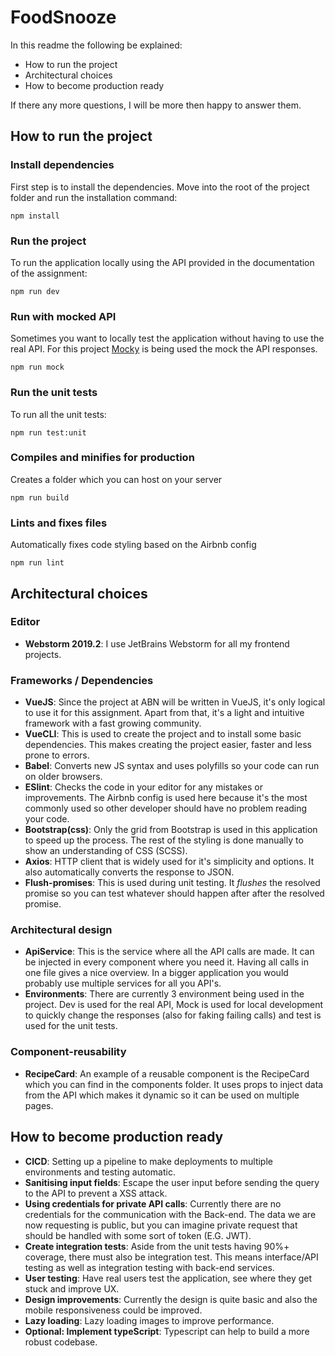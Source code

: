 # FoodSnooze
In this readme the following be explained:
* How to run the project
* Architectural choices
* How to become production ready

If there any more questions, I will be more then happy to answer them.

 
## How to run the project

### Install dependencies
First step is to install the dependencies. 
Move into the root of the project folder and run the installation command: 
```
npm install
```

### Run the project
To run the application locally using the API provided in the documentation of the assignment:
```
npm run dev
```

### Run with mocked API
Sometimes you want to locally test the application without having to use the real API. For this project [Mocky](https://www.mocky.io/) is being used the mock the API responses. 
```
npm run mock
```

### Run the unit tests
To run all the unit tests:
```
npm run test:unit
```

### Compiles and minifies for production
Creates a folder which you can host on your server
```
npm run build
```

### Lints and fixes files
Automatically fixes code styling based on the Airbnb config
```
npm run lint
```

## Architectural choices
### Editor
* **Webstorm 2019.2**: I use JetBrains Webstorm for all my frontend projects. 

### Frameworks / Dependencies
* **VueJS**: Since the project at ABN will be written in VueJS, it's only logical to use it for this assignment. 
Apart from that, it's a light and intuitive framework with a fast growing community.
* **VueCLI**: This is used to create the project and to install some basic dependencies. 
This makes creating the project easier, faster and less prone to errors.
* **Babel**: Converts new JS syntax and uses polyfills so your code can run on older browsers. 
* **ESlint**: Checks the code in your editor for any mistakes or improvements. 
The Airbnb config is used here because it's the most commonly used so other developer should have no problem reading your code.
* **Bootstrap(css)**:  Only the grid from Bootstrap is used in this application to speed up the process.
The rest of the styling is done manually to show an understanding of CSS (SCSS).
* **Axios**: HTTP client that is widely used for it's simplicity and options. It also automatically converts the response to JSON. 
* **Flush-promises**: This is used during unit testing. 
It *flushes* the resolved promise so you can test whatever should happen after after the resolved promise.

### Architectural design
* **ApiService**: This is the service where all the API calls are made. It can be injected in every component where you need it.
Having all calls in one file gives a nice overview. In a bigger application you would probably use multiple services for all you API's.
* **Environments**: There are currently 3 environment being used in the project. 
Dev is used for the real API, Mock is used for local development to quickly change the responses (also for faking failing calls) and test is used for the unit tests.

### Component-reusability
* **RecipeCard**: An example of a reusable component is the RecipeCard which you can find in the components folder.
It uses props to inject data from the API which makes it dynamic so it can be used on multiple pages.

## How to become production ready
* **CICD**: Setting up a pipeline to make deployments to multiple environments and testing automatic.  
* **Sanitising input fields**: Escape the user input before sending the query to the API to prevent a XSS attack.
* **Using credentials for private API calls**: Currently there are no credentials for the communication with the Back-end.
The data we are now requesting is public, but you can imagine private request that should be handled with some sort of token (E.G. JWT).
* **Create integration tests**: Aside from the unit tests having 90%+ coverage, there must also be integration test.
This means interface/API testing as well as integration testing with back-end services.
* **User testing**: Have real users test the application, see where they get stuck and improve UX.
* **Design improvements**: Currently the design is quite basic and also the mobile responsiveness could be improved.
* **Lazy loading**: Lazy loading images to improve performance. 
* **Optional: Implement typeScript**: Typescript can help to build a more robust codebase. 


